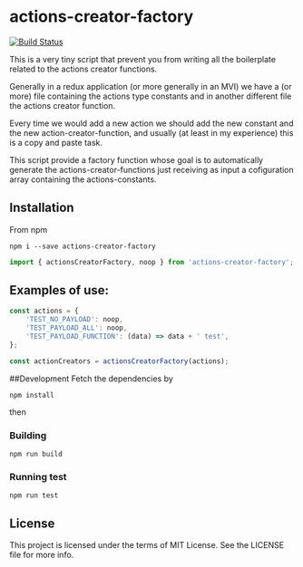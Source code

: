 # actions-creator-factory
[![Build Status](https://travis-ci.org/mattiaocchiuto/actions-creator-factory.svg?branch=master)](https://travis-ci.org/mattiaocchiuto/actions-creator-factory)

This is a very tiny script that prevent you from writing all the boilerplate related to the actions creator functions.

Generally in a redux application (or more generally in an MVI) we have a (or more) file containing the actions type constants and in another different file the actions creator function.

Every time we would add a new action we should add the new constant and the new action-creator-function, and usually (at least in my experience) this is a copy and paste task.

This script provide a factory function whose goal is to automatically generate the actions-creator-functions just receiving as input a cofiguration array containing the actions-constants.

## Installation
From npm
```
npm i --save actions-creator-factory
```
```javascript
import { actionsCreatorFactory, noop } from 'actions-creator-factory';
```

## Examples of use:
```javascript
const actions = {
    'TEST_NO_PAYLOAD': noop,
    'TEST_PAYLOAD_ALL': noop,
    'TEST_PAYLOAD_FUNCTION': (data) => data + ' test',
};

const actionCreators = actionsCreatorFactory(actions);
```

##Development
Fetch the dependencies by
```
npm install
```
then
### Building
```
npm run build
```

### Running test
```
npm run test
```
  
## License
This project is licensed under the terms of MIT License. See the LICENSE file for more info.
